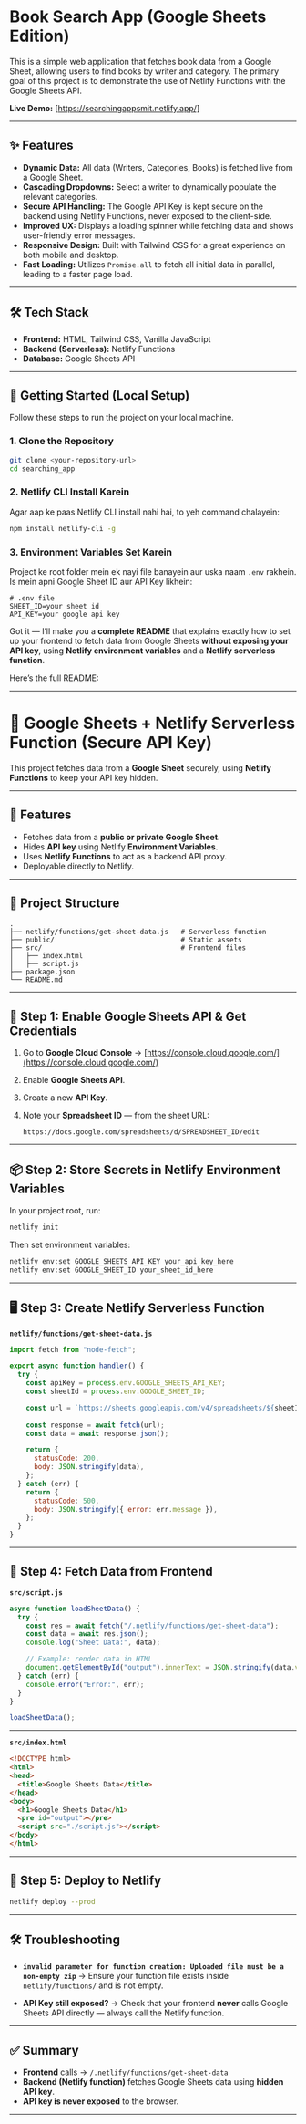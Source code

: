 # Book Search App (Google Sheets Edition)

This is a simple web application that fetches book data from a Google Sheet, allowing users to find books by writer and category. The primary goal of this project is to demonstrate the use of Netlify Functions with the Google Sheets API.

**Live Demo:** [https://searchingappsmit.netlify.app/]

---

## ✨ Features

-   **Dynamic Data:** All data (Writers, Categories, Books) is fetched live from a Google Sheet.
-   **Cascading Dropdowns:** Select a writer to dynamically populate the relevant categories.
-   **Secure API Handling:** The Google API Key is kept secure on the backend using Netlify Functions, never exposed to the client-side.
-   **Improved UX:** Displays a loading spinner while fetching data and shows user-friendly error messages.
-   **Responsive Design:** Built with Tailwind CSS for a great experience on both mobile and desktop.
-   **Fast Loading:** Utilizes `Promise.all` to fetch all initial data in parallel, leading to a faster page load.

---

## 🛠️ Tech Stack

-   **Frontend:** HTML, Tailwind CSS, Vanilla JavaScript
-   **Backend (Serverless):** Netlify Functions
-   **Database:** Google Sheets API

---

## 🚀 Getting Started (Local Setup)

Follow these steps to run the project on your local machine.

### 1. Clone the Repository

```bash
git clone <your-repository-url>
cd searching_app
```

### 2. Netlify CLI Install Karein

Agar aap ke paas Netlify CLI install nahi hai, to yeh command chalayein:
```bash
npm install netlify-cli -g
```

### 3. Environment Variables Set Karein

Project ke root folder mein ek nayi file banayein aur uska naam `.env` rakhein. Is mein apni Google Sheet ID aur API Key likhein:

```
# .env file
SHEET_ID=your sheet id 
API_KEY=your google api key 
```

Got it — I’ll make you a **complete README** that explains exactly how to set up your frontend to fetch data from Google Sheets **without exposing your API key**, using **Netlify environment variables** and a **Netlify serverless function**.

Here’s the full README:

---

# 📄 Google Sheets + Netlify Serverless Function (Secure API Key)

This project fetches data from a **Google Sheet** securely, using **Netlify Functions** to keep your API key hidden.

---

## 🚀 Features

* Fetches data from a **public or private Google Sheet**.
* Hides **API key** using Netlify **Environment Variables**.
* Uses **Netlify Functions** to act as a backend API proxy.
* Deployable directly to Netlify.

---

## 📂 Project Structure

```
.
├── netlify/functions/get-sheet-data.js   # Serverless function
├── public/                               # Static assets
├── src/                                  # Frontend files
│   ├── index.html
│   ├── script.js
├── package.json
└── README.md
```

---

## 🔑 Step 1: Enable Google Sheets API & Get Credentials

1. Go to **Google Cloud Console** → [https://console.cloud.google.com/](https://console.cloud.google.com/)
2. Enable **Google Sheets API**.
3. Create a new **API Key**.
4. Note your **Spreadsheet ID** — from the sheet URL:

   ```
   https://docs.google.com/spreadsheets/d/SPREADSHEET_ID/edit
   ```

---

## 📦 Step 2: Store Secrets in Netlify Environment Variables

In your project root, run:

```sh
netlify init
```

Then set environment variables:

```sh
netlify env:set GOOGLE_SHEETS_API_KEY your_api_key_here
netlify env:set GOOGLE_SHEET_ID your_sheet_id_here
```

---

## 🖥 Step 3: Create Netlify Serverless Function

**`netlify/functions/get-sheet-data.js`**

```javascript
import fetch from "node-fetch";

export async function handler() {
  try {
    const apiKey = process.env.GOOGLE_SHEETS_API_KEY;
    const sheetId = process.env.GOOGLE_SHEET_ID;

    const url = `https://sheets.googleapis.com/v4/spreadsheets/${sheetId}/values/Sheet1!A1:Z1000?key=${apiKey}`;
    
    const response = await fetch(url);
    const data = await response.json();

    return {
      statusCode: 200,
      body: JSON.stringify(data),
    };
  } catch (err) {
    return {
      statusCode: 500,
      body: JSON.stringify({ error: err.message }),
    };
  }
}
```

---

## 🎨 Step 4: Fetch Data from Frontend

**`src/script.js`**

```javascript
async function loadSheetData() {
  try {
    const res = await fetch("/.netlify/functions/get-sheet-data");
    const data = await res.json();
    console.log("Sheet Data:", data);

    // Example: render data in HTML
    document.getElementById("output").innerText = JSON.stringify(data.values, null, 2);
  } catch (err) {
    console.error("Error:", err);
  }
}

loadSheetData();
```

---

**`src/index.html`**

```html
<!DOCTYPE html>
<html>
<head>
  <title>Google Sheets Data</title>
</head>
<body>
  <h1>Google Sheets Data</h1>
  <pre id="output"></pre>
  <script src="./script.js"></script>
</body>
</html>
```

---

## 🔄 Step 5: Deploy to Netlify

```sh
netlify deploy --prod
```

---

## 🛠 Troubleshooting

* **`invalid parameter for function creation: Uploaded file must be a non-empty zip`**
  → Ensure your function file exists inside `netlify/functions/` and is not empty.

* **API Key still exposed?**
  → Check that your frontend **never** calls Google Sheets API directly — always call the Netlify function.

---

## ✅ Summary

* **Frontend** calls → `/.netlify/functions/get-sheet-data`
* **Backend (Netlify function)** fetches Google Sheets data using **hidden API key**.
* **API key is never exposed** to the browser.

---


